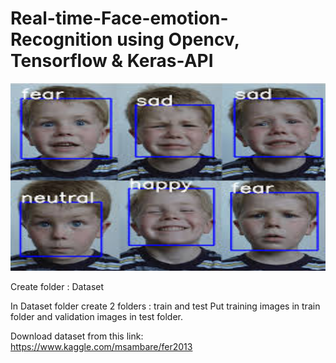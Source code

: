 # Real-time-Face-emotion-Recognition using Opencv, Tensorflow & Keras-API

<img src="https://github.com/vishvpatel-97/Real-time-Face-emotion-Recognition/blob/main/Image.jpg" width=600, height=300>

Create folder : Dataset

In Dataset folder create 2 folders : train and test Put training images in train folder and validation images in test folder.

Download dataset from this link: https://www.kaggle.com/msambare/fer2013

